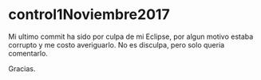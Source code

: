 # control1Noviembre2017

Mi ultimo commit ha sido por culpa de mi Eclipse, por algun motivo estaba corrupto y me costo averiguarlo.
No es disculpa, pero solo queria comentarlo.

Gracias.
